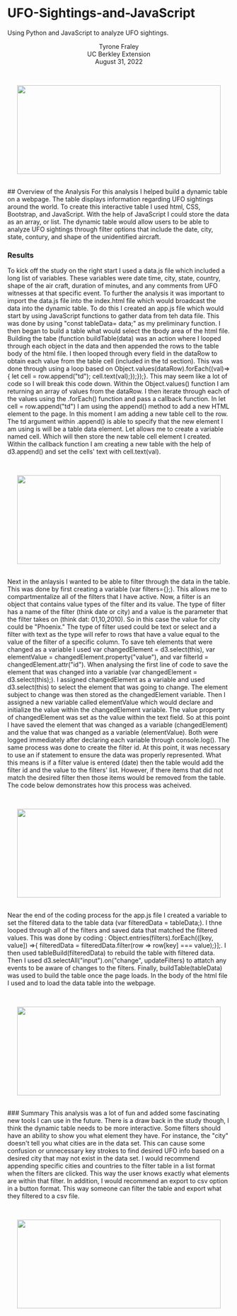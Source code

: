 # UFO-Sightings-and-JavaScript
Using Python and JavaScript to analyze UFO sightings.
<br/>
<p align="center">Tyrone Fraley<br/>
UC Berkley Extension<br/>
August 31, 2022<br/>
<p/>
<br/>
<p align="center">
  <img width="460" height="200" src="../Images/Ancient%20Aliens.jpeg">
</p>
<br/>
## Overview of the Analysis
For this analysis I helped build a dynamic table on a webpage. The table displays information regarding UFO sightings around the world. To create this interactive table I used html, CSS, Bootstrap, and JavaScript. With the help of JavaScript I could store the data as an array, or list. The dynamic table would allow users to be able to analyze UFO sightings through filter options  that include the date, city, state, contury, and shape of the unidentified aircraft.

### Results
To kick off the study on the right start I used a data.js file which included a long list of variables. These variables were date time, city, state, country, shape of the air craft, duration of minutes, and any comments from UFO witnesses at that specific event. To further the analysis it was important to import the data.js file into the index.html file which would broadcast the data into the dynamic table. To do this I created an app.js file which would start by using JavaScript functions to gather data from teh data file. This was done by using "const tableData= data;" as my preliminary function. I then began to build a table what would select the tbody area of the html file. Building the tabe (function buildTable(data) was an action where I looped through each object in the data and then appended the rows to the table body of the html file. I then looped through every field in the dataRow to obtain each value from the table cell (included in the td section). This was done through using a loop based on Object.values(dataRow).forEach((val)=>{ let cell = row.append("td"); cell.text(val);});});}. This may seem like a lot of code so I will break this code down. Within the Object.values() function I am returning an array of values from the dataRow. I then iterate through each of the values using the .forEach() function and pass a callback function. In let cell = row.append("td") I am using the append() method to add a new HTML element to the page. In this moment I am adding a new table cell to the row. The td argument within .append() is able to specify that the new element I am using is will be a table data element. Let allows me to create a variable named cell. Which will then store the new table cell element I created. Within the callback function I am creating a new table with the help of d3.append() and set the cells' text with cell.text(val).

<p/>
<br/>
<p align="center">
  <img width="460" height="200" src="../Images/buildTable.jpeg">
</p>
<br/>
Next in the anlaysis I wanted to be able to filter through the data in the table. This was done by first creating a variable (var filters={};). This allows me to compartmentalize all of the filters that I have active. Now, a filter is an object that contains value types of the filter and its value. The type of filter has a name of the filter (think date or city) and a value is the parameter that the filter takes on (think dat: 01,10,2010). So in this case the value for city could be "Phoenix." The type of filter used could be text or select and a filter with text as the type will refer to rows that have a value equal to the value of the filter of a specific column. 
To save teh elements that were changed as a variable I used var changedElement = d3.select(this), var elementValue = changedElement.property("value"), and var filterId = changedElement.attr("id"). When analysing the first line of code to save the element that was changed into a variable (var changedElement = d3.select(this);). I assigned changedElement as a variable and used d3.select(this) to select the element that was going to change. The element subject to change was then stored as the changedElement variable. Then I assigned a new variable called elementValue which would declare and initialize the value within the changedElement variable. The value property of changedElement was set as the value within the text field. So at this point I have saved the element that was changed as a variable (changedElement) and the value that was changed as a variable (elementValue). Both were logged immediately after declaring each variable through console.log(). The same process was done to create the filter id. At this point, it was necessary to use an if statement to ensure the data was properly represented. What this means is if a filter value is entered (date) then the table would add the filter id and the value to the filters' list. However, if there items that did not match the desired filter then those items would be removed from the table. The code below demonstrates how this process was acheived. 
<p/>
<br/>
<p align="center">
  <img width="460" height="200" src="../Images/filter.jpeg">
</p>
<br/>
Near the end of the coding process for the app.js file I created a variable to set the filtered data to the table data (var filteredData = tableData;). I thne looped through all of the filters and saved data that matched the filtered values. This was done by coding : Object.entries(filters).forEach(([key, value]) =>{ filteredData = filteredData.filter(row => row[key] === value);}];. I then used tableBuild(filteredData) to rebuild the table with filtered data. Then I used d3.selectAll("input").on("change", updateFilters) to attatch any events to be aware of changes to the filters. Finally, buildTable(tableData) was used to build the table once the page loads. In the body of the html file I used <script src="static/js/app.js"></script> and <script src="static/js/data.js"></script> to load the data table into the webpage. 
<p/>
<br/>
<p align="center">
  <img width="460" height="200" src="../Images/dynamictable.jpeg">
</p>
<br/>
### Summary
This analysis was a lot of fun and added some fascinating new tools I can use in the future. There is a draw back in the study though, I think the dynamic table needs to be more interactive. Some filters should have an ability to show you what element they have. For instance, the "city" doesn't tell you what cities are in the data set. This can cause some confusion or unnecessary key strokes to find desired UFO info based on a desired city that may not exist in the data set. I would recommend appending specific cities and countries to the filter table in a list format when the filters are clicked. This way the user knows exactly what elements are within that filter. In addition, I would recommend an export to csv option in a button format. This way someone can filter the table and export what they filtered to a csv file. 
<p/>
<br/>
<p align="center">
  <img width="460" height="200" src="../Images/ufo.jpeg">
</p>
<br/>



